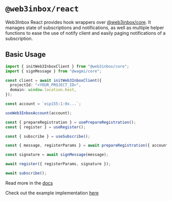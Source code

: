 # `@web3inbox/react`

Web3Inbox React provides hook wrappers over [@web3inbox/core](https://github.com/WalletConnect/web3inbox-client). It manages state of subscriptions and notifications, as well as multiple helper functions to ease the use of notify client and easily paging notifications of a subscription.

## Basic Usage

```typescript
import { initWeb3InboxClient } from "@web3inbox/core";
import { signMessage } from "@wagmi/core";

const client = await initWeb3InboxClient({
  projectId: "<YOUR_PROJECT_ID>",
  domain: window.location.host,
});

const account = `eip155:1:0x...`;

useWeb3InboxAccount(account);

const { prepareRegistration } = usePrepareRegistration();
const { register } = useRegister();

const { subscribe } = useSubscribe();

const { message, registerParams } = await prepareRegistration({ account });

const signature = await signMessage(message);

await register({ registerParams, signature });

await subscribe();
```

Read more in the [docs](https://docs.walletconnect.com/web3inbox/frontend-integration/api?platform=react)

Check out the example implementation [here](https://github.com/WalletConnect/web3inbox-client/tree/main/apps/web)
